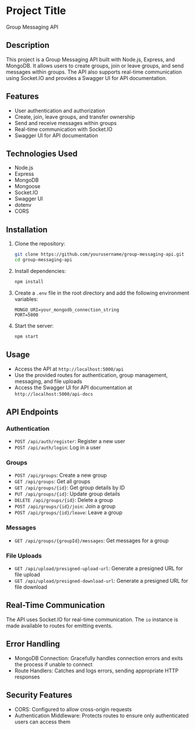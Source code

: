 # Project Title

Group Messaging API

## Description

This project is a Group Messaging API built with Node.js, Express, and MongoDB. It allows users to create groups, join or leave groups, and send messages within groups. The API also supports real-time communication using Socket.IO and provides a Swagger UI for API documentation.

## Features

- User authentication and authorization
- Create, join, leave groups, and transfer ownership
- Send and receive messages within groups
- Real-time communication with Socket.IO
- Swagger UI for API documentation

## Technologies Used

- Node.js
- Express
- MongoDB
- Mongoose
- Socket.IO
- Swagger UI
- dotenv
- CORS

## Installation

1. Clone the repository:
   ```bash
   git clone https://github.com/yourusername/group-messaging-api.git
   cd group-messaging-api
   ```

2. Install dependencies:
   ```bash
   npm install
   ```

3. Create a `.env` file in the root directory and add the following environment variables:
   ```
   MONGO_URI=your_mongodb_connection_string
   PORT=5000
   ```

4. Start the server:
   ```bash
   npm start
   ```

## Usage

- Access the API at `http://localhost:5000/api`
- Use the provided routes for authentication, group management, messaging, and file uploads
- Access the Swagger UI for API documentation at `http://localhost:5000/api-docs`

## API Endpoints

### Authentication

- `POST /api/auth/register`: Register a new user
- `POST /api/auth/login`: Log in a user

### Groups

- `POST /api/groups`: Create a new group
- `GET /api/groups`: Get all groups
- `GET /api/groups/{id}`: Get group details by ID
- `PUT /api/groups/{id}`: Update group details
- `DELETE /api/groups/{id}`: Delete a group
- `POST /api/groups/{id}/join`: Join a group
- `POST /api/groups/{id}/leave`: Leave a group

### Messages

- `GET /api/groups/{groupId}/messages`: Get messages for a group

### File Uploads

- `GET /api/upload/presigned-upload-url`: Generate a presigned URL for file upload
- `GET /api/upload/presigned-download-url`: Generate a presigned URL for file download

## Real-Time Communication

The API uses Socket.IO for real-time communication. The `io` instance is made available to routes for emitting events.

## Error Handling

- MongoDB Connection: Gracefully handles connection errors and exits the process if unable to connect
- Route Handlers: Catches and logs errors, sending appropriate HTTP responses

## Security Features

- CORS: Configured to allow cross-origin requests
- Authentication Middleware: Protects routes to ensure only authenticated users can access them
